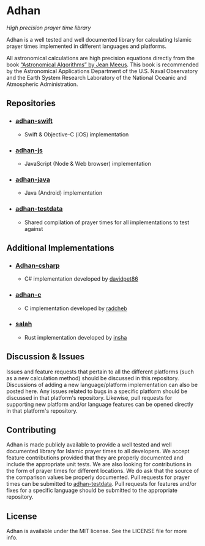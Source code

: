 # Adhan
*High precision prayer time library*

Adhan is a well tested and well documented library for calculating Islamic prayer times implemented in different
languages and platforms.

All astronomical calculations are high precision equations directly from the book 
[“Astronomical Algorithms” by Jean Meeus](http://www.willbell.com/math/mc1.htm). This book is recommended 
by the Astronomical Applications Department of the U.S. Naval Observatory and the Earth System Research Laboratory 
of the National Oceanic and Atmospheric Administration.

## Repositories

- ### [adhan-swift](https://github.com/batoulapps/adhan-swift) 
   - Swift & Objective-C (iOS) implementation
- ### [adhan-js](https://github.com/batoulapps/adhan-js)
   - JavaScript (Node & Web browser) implementation
- ### [adhan-java](https://github.com/batoulapps/adhan-java)
   - Java (Android) implementation
 - ### [adhan-testdata](https://github.com/batoulapps/adhan-testdata)
   - Shared compilation of prayer times for all implementations to test against

## Additional Implementations

- ### [Adhan-csharp](https://github.com/davidpet86/Adhan-csharp) 
   - C# implementation developed by [davidpet86](https://github.com/davidpet86)
- ### [adhan-c](https://github.com/radcheb/Adhan/tree/master/C/adhan) 
   - C implementation developed by [radcheb](https://github.com/radcheb)
- ### [salah](https://github.com/insha/salah) 
   - Rust implementation developed by [insha](https://github.com/insha)

## Discussion & Issues

Issues and feature requests that pertain to all the different platforms (such as a new calculation method) should be
discussed in this repository. Discussions of adding a new language/platform implementation can also be posted here. 
Any issues related to bugs in a specific platform should be discussed in that platform's repository. Likewise, 
pull requests for supporting new platform and/or language features can be opened directly in that platform's repository.

## Contributing

Adhan is made publicly available to provide a well tested and well documented library for Islamic prayer times to all 
developers. We accept feature contributions provided that they are properly documented and include the appropriate 
unit tests. We are also looking for contributions in the form of prayer times for different locations. We do ask that 
the source of the comparison values be properly documented. Pull requests for prayer times can be submitted to 
[adhan-testdata](https://github.com/batoulapps/adhan-testdata). Pull requests for features and/or fixes for a specific language 
should be submitted to the appropriate repository.

## License

Adhan is available under the MIT license. See the LICENSE file for more info.
